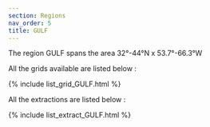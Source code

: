 ```yaml
---
section: Regions
nav_order: 5
title: GULF
---
```


The region GULF spans the area 32°-44°N x 53.7°-66.3°W

All the grids available are listed below :

{% include list_grid_GULF.html %}

All the extractions are listed below :

{% include list_extract_GULF.html %}

